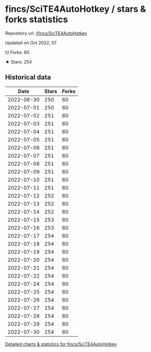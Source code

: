 # fincs/SciTE4AutoHotkey / stars & forks statistics

Repository url: [/fincs/SciTE4AutoHotkey](https://github.com/fincs/SciTE4AutoHotkey)

Updated on Oct 2022, 07

☋ Forks: 60

★ Stars: 254

## Historical data
| Date | Stars | Forks |
|------|-------|-------|
| 2022-06-30 | 250 | 60 | 
| 2022-07-01 | 250 | 60 | 
| 2022-07-02 | 251 | 60 | 
| 2022-07-03 | 251 | 60 | 
| 2022-07-04 | 251 | 60 | 
| 2022-07-05 | 251 | 60 | 
| 2022-07-06 | 251 | 60 | 
| 2022-07-07 | 251 | 60 | 
| 2022-07-08 | 251 | 60 | 
| 2022-07-09 | 251 | 60 | 
| 2022-07-10 | 251 | 60 | 
| 2022-07-11 | 251 | 60 | 
| 2022-07-12 | 252 | 60 | 
| 2022-07-13 | 252 | 60 | 
| 2022-07-14 | 252 | 60 | 
| 2022-07-15 | 253 | 60 | 
| 2022-07-16 | 253 | 60 | 
| 2022-07-17 | 254 | 60 | 
| 2022-07-18 | 254 | 60 | 
| 2022-07-19 | 254 | 60 | 
| 2022-07-20 | 254 | 60 | 
| 2022-07-21 | 254 | 60 | 
| 2022-07-22 | 254 | 60 | 
| 2022-07-24 | 254 | 60 | 
| 2022-07-25 | 254 | 60 | 
| 2022-07-26 | 254 | 60 | 
| 2022-07-27 | 254 | 60 | 
| 2022-07-28 | 254 | 60 | 
| 2022-07-29 | 254 | 60 | 
| 2022-07-30 | 254 | 60 | 


[Detailed charts & statistics for fincs/SciTE4AutoHotkey](https://reviewgithub.com/rep/fincs/SciTE4AutoHotkey)
